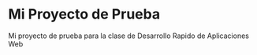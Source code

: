 # Mi Proyecto de Prueba

Mi proyecto de prueba para la clase de Desarrollo Rapido de Aplicaciones Web
